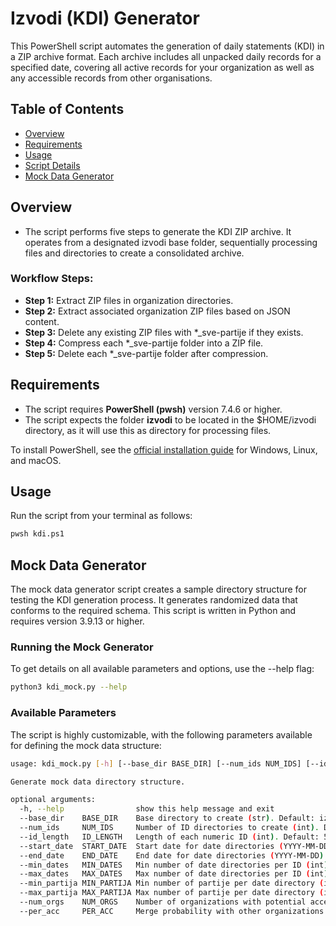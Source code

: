 # Izvodi (KDI) Generator
This PowerShell script automates the generation of daily statements (KDI) in a ZIP archive format. Each archive includes all unpacked daily records for a specified date, covering all active records for your organization as well as any accessible records from other organisations.

## Table of Contents
- [Overview](#overview)
- [Requirements](#requirements)
- [Usage](#usage)
- [Script Details](#script-details)
- [Mock Data Generator](#mock-data-generator)
  
## Overview
- The script performs five steps to generate the KDI ZIP archive. It operates from a designated izvodi base folder, sequentially processing files and directories to create a consolidated archive.

### Workflow Steps:
- **Step 1:** Extract ZIP files in organization directories.
- **Step 2:** Extract associated organization ZIP files based on JSON content.
- **Step 3:** Delete any existing ZIP files with *_sve-partije  if they exists.
- **Step 4:** Compress each *_sve-partije folder into a ZIP file.
- **Step 5:** Delete each *_sve-partije folder after compression.
 
## Requirements
- The script requires **PowerShell (pwsh)** version 7.4.6 or higher.
- The script expects the folder **izvodi** to be located in the $HOME/izvodi directory, as it will use this as directory for processing files.

To install PowerShell, see the [official installation guide](https://learn.microsoft.com/en-us/powershell/scripting/install/installing-powershell) for Windows, Linux, and macOS.

## Usage
Run the script from your terminal as follows:
```bash
pwsh kdi.ps1
```

## Mock Data Generator
The mock data generator script creates a sample directory structure for testing the KDI generation process. It generates randomized data that conforms to the required schema. This script is written in Python and requires version 3.9.13 or higher.

### Running the Mock Generator
To get details on all available parameters and options, use the --help flag:
```bash
python3 kdi_mock.py --help
```
### Available Parameters
The script is highly customizable, with the following parameters available for defining the mock data structure:
```bash
usage: kdi_mock.py [-h] [--base_dir BASE_DIR] [--num_ids NUM_IDS] [--id_length ID_LENGTH] [--start_date START_DATE] [--end_date END_DATE] [--min_dates MIN_DATES] [--max_dates MAX_DATES]  [--min_partija MIN_PARTIJA] [--max_partija MAX_PARTIJA] [--num_orgs NUM_ORGS] [--per_acc PER_ACC]

Generate mock data directory structure.

optional arguments:
  -h, --help                show this help message and exit
  --base_dir    BASE_DIR    Base directory to create (str). Default: izvodi
  --num_ids     NUM_IDS     Number of ID directories to create (int). Default: 5
  --id_length   ID_LENGTH   Length of each numeric ID (int). Default: 5
  --start_date  START_DATE  Start date for date directories (YYYY-MM-DD). Default: 2024-09-10
  --end_date    END_DATE    End date for date directories (YYYY-MM-DD). Default: 2024-11-10
  --min_dates   MIN_DATES   Min number of date directories per ID (int). Default: 2
  --max_dates   MAX_DATES   Max number of date directories per ID (int). Default: 15
  --min_partija MIN_PARTIJA Min number of partije per date directory (int). Default: 2
  --max_partija MAX_PARTIJA Max number of partije per date directory (int). Default: 6
  --num_orgs    NUM_ORGS    Number of organizations with potential access based on merge probability (int). Default: 2
  --per_acc     PER_ACC     Merge probability with other organizations (float, e.g., 0.5 = 50.percent). Default: 0.5
```

